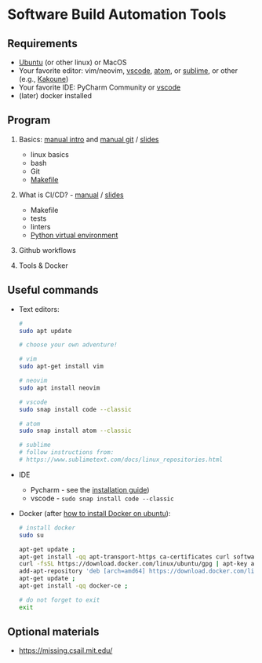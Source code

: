 # Software Build Automation Tools

## Requirements

- [Ubuntu](https://wiki.ubuntu.com/Releases) (or other linux) or MacOS
- Your favorite editor: vim/neovim, [vscode](https://code.visualstudio.com/), [atom](https://atom.io/), or [sublime](https://www.sublimetext.com/), or other (e.g., [Kakoune](https://www.redhat.com/sysadmin/kakoune-vi-text-editor))
- Your favorite IDE: PyCharm Community or [vscode](https://code.visualstudio.com/)
- (later) docker installed

## Program

1. Basics: [manual intro](00_intro/README.md) and [manual git](01_exercise/manual.md) / [slides](01_slides/index.pdf)

   - linux basics
   - bash
   - Git
   - [Makefile](01_exercise/example/)

2. What is CI/CD? - [manual](02_exercise/README.md) / [slides](02_slides/index.pdf)

   - Makefile
   - tests
   - linters
   - [Python virtual environment](https://docs.python.org/3/tutorial/venv.html)

3. Github workflows

4. Tools & Docker

## Useful commands

- Text editors:

  ```bash
  # 
  sudo apt update
  
  # choose your own adventure!
  
  # vim
  sudo apt-get install vim
  
  # neovim
  sudo apt install neovim
  
  # vscode
  sudo snap install code --classic
  
  # atom
  sudo snap install atom --classic
  
  # sublime
  # follow instructions from:
  # https://www.sublimetext.com/docs/linux_repositories.html
  ```

- IDE

  - Pycharm - see the [installation guide](https://www.jetbrains.com/help/pycharm/installation-guide.html#toolbox))
  - vscode - `sudo snap install code --classic`

- Docker (after [how to install Docker on ubuntu](https://docs.docker.com/engine/install/ubuntu/#installation-methods)):

   ```bash
   # install docker
   sudo su

   apt-get update ;
   apt-get install -qq apt-transport-https ca-certificates curl software-properties-common ;
   curl -fsSL https://download.docker.com/linux/ubuntu/gpg | apt-key add - ;
   add-apt-repository 'deb [arch=amd64] https://download.docker.com/linux/ubuntu '$(lsb_release -cs)' stable' ;
   apt-get update ;
   apt-get install -qq docker-ce ;

   # do not forget to exit
   exit
   ```

## Optional materials

- https://missing.csail.mit.edu/


